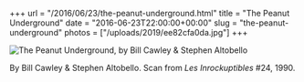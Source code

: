 +++
url = "/2016/06/23/the-peanut-underground.html"
title = "The Peanut Underground"
date = "2016-06-23T22:00:00+00:00"
slug = "the-peanut-underground"
photos = ["/uploads/2019/ee82cfa0da.jpg"]
+++

<img alt="The Peanut Underground, by Bill Cawley &amp; Stephen Altobello" src="/uploads/2019/ee82cfa0da.jpg">

By Bill Cawley &amp; Stephen Altobello. Scan from *Les Inrockuptibles* #24, 1990.

